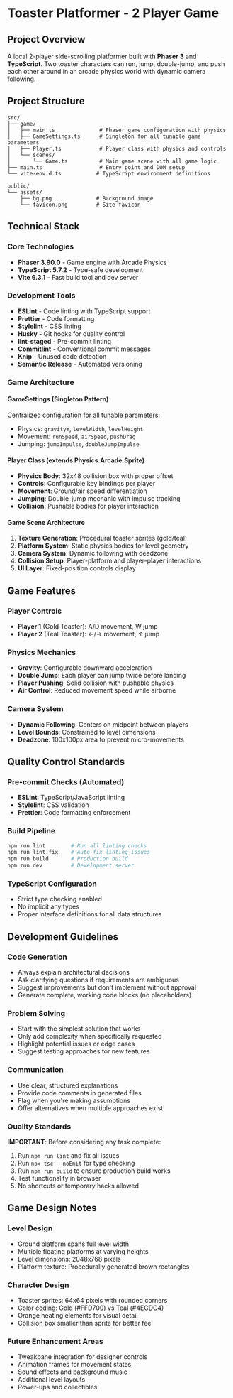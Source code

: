 # Toaster Platformer - 2 Player Game

## Project Overview
A local 2-player side-scrolling platformer built with **Phaser 3** and **TypeScript**. Two toaster characters can run, jump, double-jump, and push each other around in an arcade physics world with dynamic camera following.

## Project Structure
```
src/
├── game/
│   ├── main.ts              # Phaser game configuration with physics
│   ├── GameSettings.ts      # Singleton for all tunable game parameters
│   ├── Player.ts            # Player class with physics and controls
│   └── scenes/
│       └── Game.ts          # Main game scene with all game logic
├── main.ts                  # Entry point and DOM setup
└── vite-env.d.ts           # TypeScript environment definitions

public/
└── assets/
    ├── bg.png              # Background image
    └── favicon.png         # Site favicon
```

## Technical Stack

### Core Technologies
- **Phaser 3.90.0** - Game engine with Arcade Physics
- **TypeScript 5.7.2** - Type-safe development
- **Vite 6.3.1** - Fast build tool and dev server

### Development Tools
- **ESLint** - Code linting with TypeScript support
- **Prettier** - Code formatting
- **Stylelint** - CSS linting
- **Husky** - Git hooks for quality control
- **lint-staged** - Pre-commit linting
- **Commitlint** - Conventional commit messages
- **Knip** - Unused code detection
- **Semantic Release** - Automated versioning

### Game Architecture

#### GameSettings (Singleton Pattern)
Centralized configuration for all tunable parameters:
- Physics: `gravityY`, `levelWidth`, `levelHeight`
- Movement: `runSpeed`, `airSpeed`, `pushDrag`
- Jumping: `jumpImpulse`, `doubleJumpImpulse`

#### Player Class (extends Physics.Arcade.Sprite)
- **Physics Body**: 32x48 collision box with proper offset
- **Controls**: Configurable key bindings per player
- **Movement**: Ground/air speed differentiation
- **Jumping**: Double-jump mechanic with impulse tracking
- **Collision**: Pushable bodies for player interaction

#### Game Scene Architecture
1. **Texture Generation**: Procedural toaster sprites (gold/teal)
2. **Platform System**: Static physics bodies for level geometry
3. **Camera System**: Dynamic following with deadzone
4. **Collision Setup**: Player-platform and player-player interactions
5. **UI Layer**: Fixed-position controls display

## Game Features

### Player Controls
- **Player 1** (Gold Toaster): A/D movement, W jump
- **Player 2** (Teal Toaster): ←/→ movement, ↑ jump

### Physics Mechanics
- **Gravity**: Configurable downward acceleration
- **Double Jump**: Each player can jump twice before landing
- **Player Pushing**: Solid collision with pushable physics
- **Air Control**: Reduced movement speed while airborne

### Camera System
- **Dynamic Following**: Centers on midpoint between players
- **Level Bounds**: Constrained to level dimensions
- **Deadzone**: 100x100px area to prevent micro-movements

## Quality Control Standards

### Pre-commit Checks (Automated)
- **ESLint**: TypeScript/JavaScript linting
- **Stylelint**: CSS validation
- **Prettier**: Code formatting enforcement

### Build Pipeline
```bash
npm run lint        # Run all linting checks
npm run lint:fix    # Auto-fix linting issues
npm run build       # Production build
npm run dev         # Development server
```

### TypeScript Configuration
- Strict type checking enabled
- No implicit any types
- Proper interface definitions for all data structures

## Development Guidelines

### Code Generation
- Always explain architectural decisions
- Ask clarifying questions if requirements are ambiguous
- Suggest improvements but don't implement without approval
- Generate complete, working code blocks (no placeholders)

### Problem Solving
- Start with the simplest solution that works
- Only add complexity when specifically requested
- Highlight potential issues or edge cases
- Suggest testing approaches for new features

### Communication
- Use clear, structured explanations
- Provide code comments in generated files
- Flag when you're making assumptions
- Offer alternatives when multiple approaches exist

### Quality Standards
**IMPORTANT**: Before considering any task complete:
1. Run `npm run lint` and fix all issues
2. Run `npx tsc --noEmit` for type checking
3. Run `npm run build` to ensure production build works
4. Test functionality in browser
5. No shortcuts or temporary hacks allowed

## Game Design Notes

### Level Design
- Ground platform spans full level width
- Multiple floating platforms at varying heights
- Level dimensions: 2048x768 pixels
- Platform texture: Procedurally generated brown rectangles

### Character Design
- Toaster sprites: 64x64 pixels with rounded corners
- Color coding: Gold (#FFD700) vs Teal (#4ECDC4)
- Orange heating elements for visual detail
- Collision box smaller than sprite for better feel

### Future Enhancement Areas
- Tweakpane integration for designer controls
- Animation frames for movement states
- Sound effects and background music
- Additional level layouts
- Power-ups and collectibles